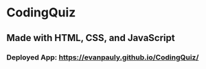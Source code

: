 # CodingQuiz

## Made with HTML, CSS, and JavaScript

### Deployed App: https://evanpauly.github.io/CodingQuiz/
